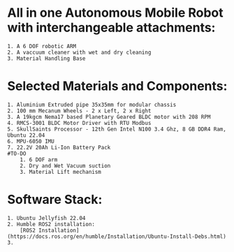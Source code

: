 # **All in one Autonomous Mobile Robot with interchangeable attachments:**
    1. A 6 DOF robotic ARM 
    2. A vaccuum cleaner with wet and dry cleaning
    3. Material Handling Base

# **Selected Materials and Components:**
    1. Aluminium Extruded pipe 35x35mm for modular chassis
    2. 100 mm Mecanum Wheels - 2 x Left, 2 x Right
    3. A 19kgcm Nema17 based Planetary Geared BLDC motor with 208 RPM
    4. RMCS-3001 BLDC Motor Driver with RTU Modbus
    5. SkullSaints Processor - 12th Gen Intel N100 3.4 Ghz, 8 GB DDR4 Ram, Ubuntu 22.04
    6. MPU-6050 IMU
    7. 22.2V 20Ah Li-Ion Battery Pack
    #TO-DO
        1. 6 DOF arm
        2. Dry and Wet Vacuum suction
        3. Material Lift mechanism

# **Software Stack:**
    1. Ubuntu Jellyfish 22.04
    2. Humble ROS2 installation:
        [ROS2 Installation](https://docs.ros.org/en/humble/Installation/Ubuntu-Install-Debs.html)
    3. 